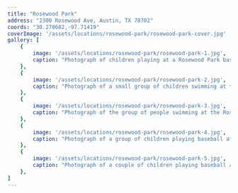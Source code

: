 ```yaml
---
title: "Rosewood Park"
address: "2300 Rosewood Ave, Austin, TX 78702"
coords: "30.270682,-97.71419"
coverImage: '/assets/locations/rosewood-park/rosewood-park-cover.jpg'
gallery: [
    {
        image: '/assets/locations/rosewood-park/rosewood-park-1.jpg',
        caption: "Photograph of children playing at a Rosewood Park baseball field. The boys form one circle by holding hands with each around the pitching mound and a second circle by holding hands around home plate (on the left) other while the girls form a third circle by holding hands with each other around the path from home plate to first base. Parents of both sexes observe and instruct. A bicycle is visible on the lower left. The view of the field is from the first base bleachers, looking toward left field. A car and a few homes are visible beyond left field."
    },
    {
        image: '/assets/locations/rosewood-park/rosewood-park-2.jpg',
        caption: "Photograph of a small group of children swimming at the Rosewood Community Center and Swimming Pool."
    },
    {
        image: '/assets/locations/rosewood-park/rosewood-park-3.jpg',
        caption: "Photograph of the group of people swimming at the Rosewood swimming pool and community center in 1959."
    },
    {
        image: '/assets/locations/rosewood-park/rosewood-park-4.jpg',
        caption: "Photograph of a group of children playing baseball at Rosewood Park in the Summer of 1959."
    },
    {
        image: '/assets/locations/rosewood-park/rosewood-park-5.jpg',
        caption: "Photograph of a couple of children playing baseball at the Rosewood Community Center during the Summer of 1959."
    },
]
---
```


